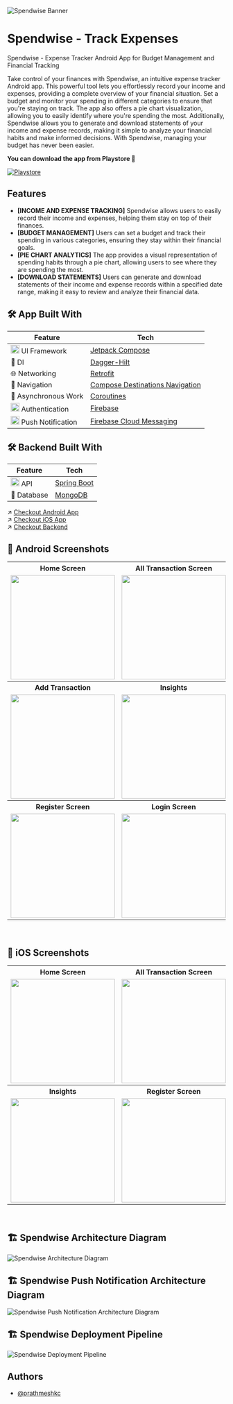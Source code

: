 
![Spendwise Banner](https://res.cloudinary.com/prathmeshc/image/upload/v1697498371/Feature_Graphic_Image_fyjuun.png)


# Spendwise - Track Expenses

Spendwise - Expense Tracker Android App for Budget Management and Financial Tracking

Take control of your finances with Spendwise, an intuitive expense tracker Android app. This powerful tool lets you effortlessly record your income and expenses, providing a complete overview of your financial situation. Set a budget and monitor your spending in different categories to ensure that you're staying on track. The app also offers a pie chart visualization, allowing you to easily identify where you're spending the most. Additionally, Spendwise allows you to generate and download statements of your income and expense records, making it simple to analyze your financial habits and make informed decisions. With Spendwise, managing your budget has never been easier.

**You can download the app from Playstore 🚀**

[![Playstore](https://img.shields.io/badge/Download%20From%20Playstore-448045.svg?logo=google&style=for-the-badge)](https://play.google.com/store/apps/details?id=com.pcandroiddev.expensemanager)

## Features

- **[INCOME AND EXPENSE TRACKING]** Spendwise allows users to easily record their income and expenses, helping them stay on top of their finances.
- **[BUDGET MANAGEMENT]** Users can set a budget and track their spending in various categories, ensuring they stay within their financial goals.
- **[PIE CHART ANALYTICS]** The app provides a visual representation of spending habits through a pie chart, allowing users to see where they are spending the most.
- **[DOWNLOAD STATEMENTS]** Users can generate and download statements of their income and expense records within a specified date range, making it easy to review and analyze their financial data.

## 🛠 App Built With

|  Feature   | Tech |
|----------------	|------------------------------	|
| <img height="20" src="https://3.bp.blogspot.com/-VVp3WvJvl84/X0Vu6EjYqDI/AAAAAAAAPjU/ZOMKiUlgfg8ok8DY8Hc-ocOvGdB0z86AgCLcBGAsYHQ/s1600/jetpack%2Bcompose%2Bicon_RGB.png">    UI Framework  | [Jetpack Compose](https://www.jetbrains.com/lp/compose-multiplatform/)         |                        |
| 💉 DI                | [Dagger-Hilt](https://developer.android.com/training/dependency-injection/hilt-android)                        |             |
| 🌐 Networking        | [Retrofit](https://github.com/square/retrofit)                   |
| :compass: Navigation       |  [Compose Destinations Navigation](https://developer.android.com/jetpack/compose/navigation) |
| :thread: Asynchronous Work     |  [Coroutines](https://kotlinlang.org/docs/reference/coroutines-overview.html)|
| <img height="20" src="https://res.cloudinary.com/prathmeshc/image/upload/v1697512587/1611674_mufi3x.png">    Authentication  | [Firebase](https://firebase.google.com/)         |                        |
| <img height="20" src="https://res.cloudinary.com/prathmeshc/image/upload/v1697513029/Screenshot_2023-10-16_at_11.23.44_PM_k3slwi.png">     Push Notification     |  [Firebase Cloud Messaging](https://firebase.google.com/docs/cloud-messaging)|

## 🛠 Backend Built With

|  Feature   | Tech |
|----------------	|------------------------------	|
| <img height="20" src="https://res.cloudinary.com/prathmeshc/image/upload/v1697513270/Screenshot_2023-10-16_at_11.27.47_PM_fgzr68.png">    API        | [Spring Boot](https://spring.io/projects/spring-boot)                   |
| 💾 Database     |  [MongoDB](https://www.mongodb.com/)|

↗️ [Checkout Android App](https://github.com/prathmeshkc/Spendwise)\
↗️ [Checkout iOS App](https://github.com/prathmeshkc/Spendwise-iOS-dev)\
↗️ [Checkout Backend](https://github.com/prathmeshkc/SpendwiseBackend)

## :iphone: Android Screenshots

<table style="width:100%">
  <tr>
    <th>Home Screen</th>
    <th>All Transaction Screen</th> 
    <th>Details Screen</th> 
  </tr>
  <tr>
    <td><img src = "https://res.cloudinary.com/prathmeshc/image/upload/v1704156162/Spendwise-Android/Spendwise_Home_Andr_zkqblm.png" width=240/></td> 
    <td><img src = "https://res.cloudinary.com/prathmeshc/image/upload/v1697514740/Spendwise-Android/AllTransactionScreen_rlbptk.png" width=240/></td>
    <td><img src = "https://res.cloudinary.com/prathmeshc/image/upload/v1697514742/Spendwise-Android/DetailsScreen_vft3pp.png" width=240/></td>
  </tr>

  <tr>
    <th>Add Transaction</th>
    <th>Insights</th> 
    <th>Push Notification Sample</th> 
  </tr>
  <tr>
    <td><img src = "https://res.cloudinary.com/prathmeshc/image/upload/v1697514740/Spendwise-Android/AddEditTransactionScreen_douktk.png" width=240/></td> 
    <td><img src = "https://res.cloudinary.com/prathmeshc/image/upload/v1697514741/Spendwise-Android/Chart_bg6dmi.png" width=240/></td>
    <td><img src = "https://res.cloudinary.com/prathmeshc/image/upload/v1697515488/Spendwise-Android/IMG-20230911-WA0008_q6cmu6.jpg" width=240/></td>
  </tr>
  <tr>
    <th>Register Screen</th>
    <th>Login Screen</th> 
  </tr>
  <tr>
    <td><img src = "https://res.cloudinary.com/prathmeshc/image/upload/v1697514742/Spendwise-Android/RegisterScreen_co7ilh.png" width=240/></td> 
    <td><img src = "https://res.cloudinary.com/prathmeshc/image/upload/v1697514742/Spendwise-Android/LoginScreen_j3tevw.png" width=240/></td>
  </tr>
</table>
<br>

## :iphone: iOS Screenshots

<table style="width:100%">
  <tr>
    <th>Home Screen</th>
    <th>All Transaction Screen</th> 
    <th>Add/Edit Transaction</th>
  </tr>
  <tr>
    <td><img src = "https://res.cloudinary.com/prathmeshc/image/upload/v1703541411/Spendwise-iOS/Simulator_Screenshot_-_iPhone_15_Pro_-_2023-12-25_at_16.49.11_urciu8.png" width=240/></td> 
    <td><img src = "https://res.cloudinary.com/prathmeshc/image/upload/v1703541562/Spendwise-iOS/Simulator_Screenshot_-_iPhone_15_Pro_-_2023-12-25_at_16.59.08_kbgf7g.png" width=240/></td>
    <td><img src = "https://res.cloudinary.com/prathmeshc/image/upload/v1703541625/Spendwise-iOS/Simulator_Screenshot_-_iPhone_15_Pro_-_2023-12-25_at_17.00.10_hbwp98.png" width=240/></td> 

  </tr>

  <tr>
    <th>Insights</th>
    <th>Register Screen</th>
    <th>Login Screen</th> 
  </tr>
  <tr>
        <td><img src = "https://res.cloudinary.com/prathmeshc/image/upload/v1703539282/Spendwise-iOS/Simulator_Screenshot_-_iPhone_15_Pro_-_2023-12-16_at_18.09.12_qc2cqe.png" width=240/></td>
    <td><img src = "https://res.cloudinary.com/prathmeshc/image/upload/v1703539280/Spendwise-iOS/Register_jaqpii.png" width=240/></td> 
    <td><img src = "https://res.cloudinary.com/prathmeshc/image/upload/v1703539280/Spendwise-iOS/Simulator_Screenshot_-_iPhone_15_Pro_-_2023-12-16_at_18.06.27_hvu5ew.png" width=240/></td>
  </tr>

</table>
<br>



## 🏗️ Spendwise Architecture Diagram

![Spendwise Architecture Diagram](https://res.cloudinary.com/prathmeshc/image/upload/v1697513981/Spendwise-Backend/ExpenseManager_HLD_faugzn.png)

## 🏗️ Spendwise Push Notification Architecture Diagram
![Spendwise Push Notification Architecture Diagram](https://res.cloudinary.com/prathmeshc/image/upload/v1697513981/Spendwise-Backend/Push_Notification_HLD_ef5r6m.png)


## 🏗️ Spendwise Deployment Pipeline
![Spendwise Deployment Pipeline](https://res.cloudinary.com/prathmeshc/image/upload/v1703606212/Spendwise-Backend/Spendwise-Backend-CI_CD_mu61dw.png)

## Authors

- [@prathmeshkc](https://github.com/prathmeshkc)
